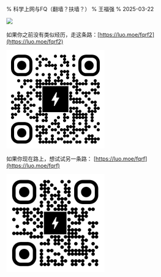 % 科学上网与FQ（翻墙？扶墙？）
% 王福强
% 2025-03-22

![](https://img.shields.io/badge/飞跃疯人院-FQ-green.svg?style=flat)

如果你之前没有类似经历，走这条路：[https://luo.moe/fqrf2](https://luo.moe/fqrf2)

![](./fqrf2.png)

如果你现在路上，想试试另一条路： [https://luo.moe/fqrf](https://luo.moe/fqrf)

![](./fqrf.png)


